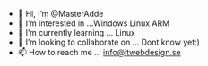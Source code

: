 - 👋 Hi, I’m @MasterAdde
- 👀 I’m interested in ...Windows Linux ARM
- 🌱 I’m currently learning ... Linux
- 💞️ I’m looking to collaborate on ... Dont know yet:)
- 📫 How to reach me ... info@itwebdesign.se

<!---
MasterAdde/MasterAdde is a ✨ special ✨ repository because its `README.md` (this file) appears on your GitHub profile.
You can click the Preview link to take a look at your changes.
--->
